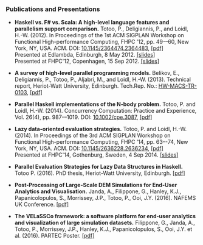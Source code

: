 ### Publications and Presentations

- **Haskell vs. F# vs. Scala: A high-level language features and parallelism support comparison.** Totoo, P., Deligiannis, P., and Loidl, H.-W. (2012). In Proceedings of the 1st ACM SIGPLAN Workshop on Functional High-performance Computing, FHPC ’12, pp. 49-–60, New York, NY, USA. ACM.
DOI: [10.1145/2364474.2364483](http://dx.doi.org/10.1145/2364474.2364483), [[pdf]](http://www.macs.hw.ac.uk/~dsg/gph/papers/abstracts/fhpc12.html) \
Presented at Edlambda, Edinburgh, 8 May 2012. [[slides]](http://www.macs.hw.ac.uk/~pt114/pdf/edlambda.pdf)\
Presented at FHPC'12, Copenhagen, 15 Sep 2012. [[slides]](http://www.slideshare.net/pt114/haskell-vs-f-vs-scala)

- **A survey of high-level parallel programming models.** Belikov, E., Deligiannis, P., Totoo, P., Aljabri, M., and Loidl, H.-W. (2013). Technical report, Heriot-Watt University, Edinburgh.
Tech.Rep. No.: [HW-MACS-TR-0103](http://www.macs.hw.ac.uk/cs/techreps/doc0103.html), [[pdf]](http://www.macs.hw.ac.uk/cs/techreps/docs/files/HW-MACS-TR-0103.pdf)

- **Parallel Haskell implementations of the N-body problem.** Totoo, P. and Loidl, H.-W. (2014). Concurrency Computation: Practice and Experience, Vol. 26(4), pp. 987-–1019.
DOI: [10.1002/cpe.3087](http://dx.doi.org/10.1002/cpe.3087), [[pdf]](http://www.macs.hw.ac.uk/~dsg/gph/papers/abstracts/sicsamcc12.html)

- **Lazy data-oriented evaluation strategies.** Totoo, P. and Loidl, H.-W. (2014). In Proceedings of the 3rd ACM SIGPLAN Workshop on Functional High-performance Computing, FHPC ’14, pp. 63–-74, New York, NY, USA. ACM.
DOI: [10.1145/2636228.2636234](http://dx.doi.org/10.1145/2636228.2636234), [[pdf]](http://www.macs.hw.ac.uk/~dsg/gph/papers/abstracts/fhpc14.html) \
Presented at FHPC'14, Gothenburg, Sweden, 4 Sep 2014. [[slides]](http://www.macs.hw.ac.uk/~pt114/pdf/fhpc2014.pdf)

- **Parallel Evaluation Strategies for Lazy Data Structures in Haskell.** Totoo P. (2016). PhD thesis, Heriot-Watt University, Edinburgh. [[pdf]](http://www.macs.hw.ac.uk/~pt114/phd-thesis/main.pdf)

- **Post-Processing of Large-Scale DEM Simulations for End-User Analytics and Visualisation.** Janda, A., Filippone, G., Hanley, K.J., Papanicolopulos, S., Morrissey, J.P., Totoo, P., Ooi, J.Y. (2016). NAFEMS UK Conference. [[pdf]](http://www.macs.hw.ac.uk/~pt114/pdf/NAFEMS\_Janda\_Extended_Abstract.pdf)

- **The VELaSSCo framework: a software platform for end-user analytics and visualization of large simulation datasets.** Filippone, G., Janda, A., Totoo, P., Morrissey, J.P., Hanley, K.J., Papanicolopulos, S., Ooi, J.Y. et al. (2016). PARTEC Poster. [[pdf]](http://www.macs.hw.ac.uk/~pt114/pdf/PARTEC_Poster.pdf)
